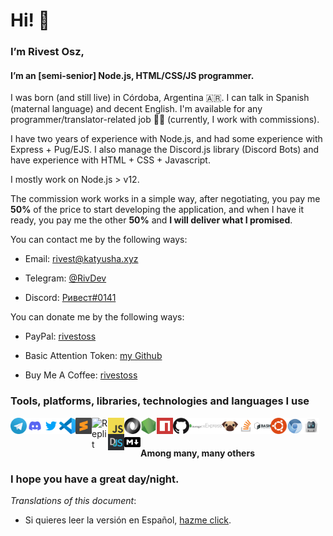 # Hi! 👋
### I’m Rivest Osz,
#### I’m an [__semi-senior__] Node.js, HTML/CSS/JS programmer.

<!--
[<img align="left" alt="${Name}" width="26px" src="${IconURL}" />][web]

https://github.com/github/explore/tree/main/topics for more icons
-->

I was born (and still live) in Córdoba, Argentina 🇦🇷.
I can talk in Spanish (maternal language) and decent English.
I'm available for any programmer/translator-related job 🧑‍💻 (currently, I work with commissions).

I have two years of experience with Node.js, and had some experience with Express + Pug/EJS.
I also manage the Discord.js library (Discord Bots) and have experience with HTML + CSS + Javascript.

I mostly work on Node.js > v12.

The commission work works in a simple way, after negotiating, you pay me **50%** of the price to start developing the application, and when I have it ready, you pay me the other **50%** and **I will deliver what I promised**.

You can contact me by the following ways:

* Email: [rivest@katyusha.xyz](mailto:rivest@katyusha.xyz)

* Telegram: [@RivDev](https://t.me/rivestoss)

* Discord: [Ривест#0141](https://chikabots.xyz/user/768761151739658240)

You can donate me by the following ways:

* PayPal: [rivestoss](http://paypal.me/rivestoss)

* Basic Attention Token: [my Github](https://github.com/rivest-oss)

* Buy Me A Coffee: [rivestoss](https://www.buymeacoffee.com/rivestoss)

### Tools, platforms, libraries, technologies and languages I use
<img align="left" alt="Telegram" width="26px" src="https://github.com/github/explore/blob/main/topics/telegram/telegram.png?raw=true" />
<img align="left" alt="Discord" width="26px" src="https://github.com/github/explore/blob/main/topics/discord/discord.png?raw=true" />
<img align="left" alt="Twitter" width="26px" src="https://github.com/github/explore/blob/main/topics/twitter/twitter.png" />
<img align="left" alt="Visual Studio Code" width="26px" src="https://github.com/github/explore/blob/main/topics/visual-studio-code/visual-studio-code.png?raw=true" />
<img align="left" alt="Sublime Text" width="26px" src="https://raw.githubusercontent.com/github/explore/main/topics/sublime-text/sublime-text.png" />
<img align="left" alt="Replit" width="26px" src="https://upload.wikimedia.org/wikipedia/commons/thumb/b/b2/Repl.it_logo.svg/300px-Repl.it_logo.svg.png" />
<img align="left" alt="Javascript" width="26px" src="https://github.com/github/explore/blob/main/topics/javascript/javascript.png" />
<img align="left" alt="JSON" width="26px" src="https://github.com/github/explore/blob/main/topics/json/json.png?raw=true" />
<img align="left" alt="Node.js" width="26px" src="https://github.com/github/explore/blob/main/topics/nodejs/nodejs.png?raw=true" />
<img align="left" alt="Node.js Package Manager" width="26px" src="https://github.com/github/explore/blob/main/topics/npm/npm.png" />
<img align="left" alt="GitHub" width="26px" src="https://github.com/github/explore/blob/main/topics/github/github.png" />
<img align="left" alt="MongoDB" width="26px" src="https://raw.githubusercontent.com/github/explore/main/topics/mongodb/mongodb.png" />
<img align="left" alt="Express" width="26px" src="https://github.com/github/explore/blob/main/topics/express/express.png" />
<img align="left" alt="Pug" width="26px" src="https://github.com/github/explore/blob/main/topics/pug/pug.png" />
<img align="left" alt="Stack Overflow" width="26px" src="https://github.com/github/explore/blob/main/topics/stackoverflow/stackoverflow.png" />
<!-- [<img align="left" alt="SSH/Terminal" width="26px" src="https://github.com/github/explore/blob/main/topics/terminal/terminal.png" />][web] -->
<img align="left" alt="SSH/Bash" width="26px" src="https://github.com/github/explore/blob/main/topics/bash/bash.png" />
<img align="left" alt="Xubuntu" width="26px" src="https://github.com/github/explore/blob/main/topics/ubuntu/ubuntu.png" />
<img align="left" alt="Brave" width="26px" src="https://github.com/github/explore/blob/main/topics/chromium/chromium.png" />
<img align="left" alt="Apache Cordova" width="26px" src="https://github.com/github/explore/blob/main/topics/cordova/cordova.png" />
<img align="left" alt="Discord.js" width="26px" src="https://github.com/github/explore/blob/main/topics/discord-js/discord-js.png" />
<img align="left" alt="Markdown" width="26px" src="https://github.com/github/explore/blob/main/topics/markdown/markdown.png" />
<br><br>

**Among many, many others**

### I hope you have a great day/night.

*Translations of this document*:

* Si quieres leer la versión en Español, [hazme click](https://github.com/rivest-oss/rivest-oss/blob/main/LEEME.md).
